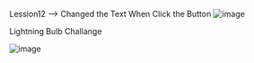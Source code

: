 Lession12 --> Changed the Text When Click the Button
![image](https://github.com/user-attachments/assets/9fc2793e-1a30-4e06-8bb0-425df3353cf4)


Lightning Bulb Challange

![image](https://github.com/user-attachments/assets/02a769cb-84b4-4055-9481-90bdcc9d1eea)

